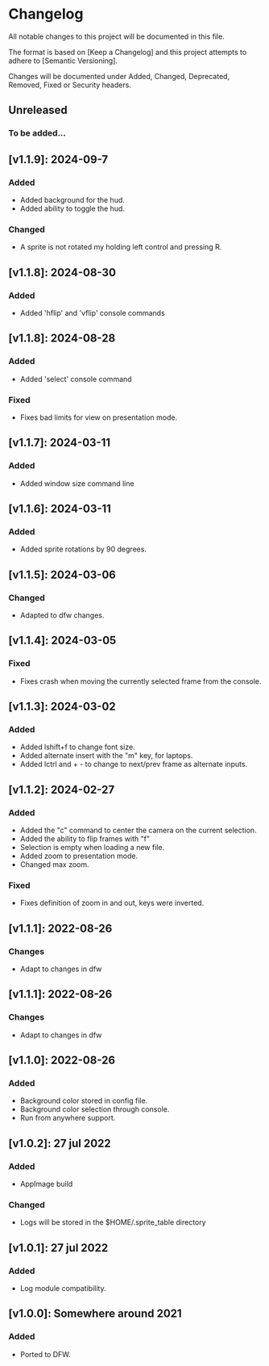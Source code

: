 # Changelog

All notable changes to this project will be documented in this file.

The format is based on [Keep a Changelog] and this project attempts to adhere to [Semantic Versioning].

Changes will be documented under Added, Changed, Deprecated, Removed, Fixed or Security headers.

## Unreleased
### To be added...

## [v1.1.9]: 2024-09-7
### Added
- Added background for the hud.
- Added ability to toggle the hud.
### Changed
- A sprite is not rotated my holding left control and pressing R.

## [v1.1.8]: 2024-08-30
### Added
- Added 'hflip' and 'vflip' console commands

## [v1.1.8]: 2024-08-28
### Added
- Added 'select' console command
### Fixed
- Fixes bad limits for view on presentation mode.

## [v1.1.7]: 2024-03-11
### Added
- Added window size command line

## [v1.1.6]: 2024-03-11
### Added
- Added sprite rotations by 90 degrees.

## [v1.1.5]: 2024-03-06
### Changed
- Adapted to dfw changes.

## [v1.1.4]: 2024-03-05
### Fixed
- Fixes crash when moving the currently selected frame from the console.

## [v1.1.3]: 2024-03-02
### Added
- Added lshift+f to change font size.
- Added alternate insert with the "m" key, for laptops.
- Added lctrl and + - to change to next/prev frame as alternate inputs.

## [v1.1.2]: 2024-02-27
### Added
- Added the "c" command to center the camera on the current selection.
- Added the ability to flip frames with "f"
- Selection is empty when loading a new file.
- Added zoom to presentation mode.
- Changed max zoom.
### Fixed
- Fixes definition of zoom in and out, keys were inverted.

## [v1.1.1]: 2022-08-26
### Changes
- Adapt to changes in dfw

## [v1.1.1]: 2022-08-26
### Changes
- Adapt to changes in dfw

## [v1.1.0]: 2022-08-26
### Added
- Background color stored in config file.
- Background color selection through console.
- Run from anywhere support.

## [v1.0.2]: 27 jul 2022
### Added
- AppImage build

### Changed
- Logs will be stored in the $HOME/.sprite_table directory

## [v1.0.1]: 27 jul 2022
### Added
- Log module compatibility.

## [v1.0.0]: Somewhere around 2021
### Added
- Ported to DFW.

